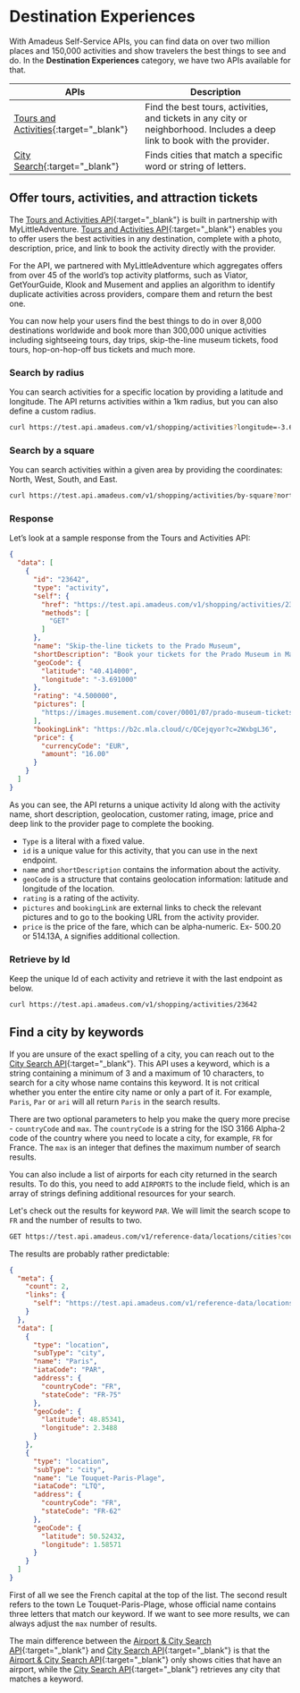 # Destination Experiences

With Amadeus Self-Service APIs, you can find data on over two million places and 150,000 activities and show travelers the best things to see and do. In the **Destination Experiences** category, we have two APIs available for that.

| APIs                                                                                                                                                 | Description                                                                                                               |
|------------------------------------------------------------------------------------------------------------------------------------------------------|---------------------------------------------------------------------------------------------------------------------------|
| [Tours and Activities](https://developers.amadeus.com/self-service/category/destination-content/api-doc/tours-and-activities/api-reference){:target="_blank"} | Find the best tours, activities, and tickets in any city or neighborhood. Includes a deep link to book with the provider. |
| [City Search](https://developers.amadeus.com/self-service/category/trip/api-doc/city-search){:target="_blank"}                                      | Finds cities that match a specific word or string of letters.                                                             |



## Offer tours, activities, and attraction tickets

The [Tours and Activities  API](https://developers.amadeus.com/self-service/category/destination-content/api-doc/tours-and-activities/api-reference){:target="\_blank"}  is built in partnership with MyLittleAdventure. [Tours and Activities  API](https://developers.amadeus.com/self-service/category/destination-content/api-doc/tours-and-activities/api-reference){:target="\_blank"} enables you to offer users the best activities in any destination, complete with a photo, description, price, and link to book the activity directly with the provider. 

For the API, we partnered with MyLittleAdventure which aggregates offers from over 45 of the world’s top activity platforms, such as Viator, GetYourGuide, Klook and Musement and applies an algorithm to identify duplicate activities across providers, compare them and return the best one. 

You can now help your users find the best things to do in over 8,000 destinations worldwide and book more than 300,000 unique activities including sightseeing tours, day trips, skip-the-line museum tickets, food tours, hop-on-hop-off bus tickets and much more. 


### Search by radius

You can search activities for a specific location by providing a latitude and longitude. The API returns activities within a 1km radius, but you can also define a custom radius. 

```bash
curl https://test.api.amadeus.com/v1/shopping/activities?longitude=-3.69170868&latitude=40.41436995&radius=1   
```

### Search by a square

You can search activities within a given area by providing the coordinates: North, West, South, and East. 

```bash
curl https://test.api.amadeus.com/v1/shopping/activities/by-square?north=41.397158&west=2.160873&south=41.394582&east=2.177181 
```

### Response

Let’s look at a sample response from the Tours and Activities API:

```json
{ 
  "data": [ 
    { 
      "id": "23642", 
      "type": "activity", 
      "self": { 
        "href": "https://test.api.amadeus.com/v1/shopping/activities/23642", 
        "methods": [ 
          "GET" 
        ] 
      }, 
      "name": "Skip-the-line tickets to the Prado Museum", 
      "shortDescription": "Book your tickets for the Prado Museum in Madrid, discover masterpieces by Velázquez, Goya, Mantegna, Raphael, Tintoretto and access all temporary exhibitions.", 
      "geoCode": { 
        "latitude": "40.414000", 
        "longitude": "-3.691000" 
      }, 
      "rating": "4.500000", 
      "pictures": [ 
        "https://images.musement.com/cover/0001/07/prado-museum-tickets_header-6456.jpeg?w=500" 
      ], 
      "bookingLink": "https://b2c.mla.cloud/c/QCejqyor?c=2WxbgL36", 
      "price": { 
        "currencyCode": "EUR", 
        "amount": "16.00" 
      } 
    } 
  ] 
} 
```

As you can see, the API returns a unique activity Id along with the activity name, short description, geolocation, customer rating, image, price and deep link to the provider page to complete the booking.  

- `Type` is a literal with a fixed value.
- `id` is a unique value for this activity, that you can use in the next endpoint. 
- `name` and `shortDescription` contains the information about the activity. 
- `geoCode` is a structure that contains geolocation information: latitude and longitude of the location.
- `rating` is a rating of the activity. 
- `pictures` and `bookingLink` are external links to check the relevant pictures and to go to the booking URL from the activity provider.
- `price` is the price of the fare, which can be alpha-numeric. Ex- 500.20 or 514.13A, `A` signifies additional collection.

### Retrieve by Id

Keep the unique Id of each activity and retrieve it with the last endpoint as below.

```bash
curl https://test.api.amadeus.com/v1/shopping/activities/23642
```

## Find a city by keywords

If you are unsure of the exact spelling of a city, you can reach out to the [City Search API](https://developers.amadeus.com/self-service/category/trip/api-doc/city-search){:target="\_blank"}. This API uses a keyword, which is a string containing a minimum of 3 and a maximum of 10 characters, to search for a city whose name contains this keyword. It is not critical whether you enter the entire city name or only a part of it. For example, `Paris`, `Par` or `ari` will all return `Paris` in the search results.

There are two optional parameters to help you make the query more precise - `countryCode` and `max`. The `countryCode` is a string for the ISO 3166 Alpha-2 code of the country where you need to locate a city, for example, `FR` for France. The `max` is an integer that defines the maximum number of search results.

You can also include a list of airports for each city returned in the search results. To do this, you need to add `AIRPORTS` to the include field, which is an array of strings defining additional resources for your search.

Let's check out the results for keyword `PAR`. We will limit the search scope to `FR` and the number of results to two.

```bash
GET https://test.api.amadeus.com/v1/reference-data/locations/cities?countryCode=FR&keyword=PAR&max=2
```

The results are probably rather predictable:

```json
{
  "meta": {
    "count": 2,
    "links": {
      "self": "https://test.api.amadeus.com/v1/reference-data/locations/cities?countryCode=FR&keyword=PAR&max=2"
    }
  },
  "data": [
    {
      "type": "location",
      "subType": "city",
      "name": "Paris",
      "iataCode": "PAR",
      "address": {
        "countryCode": "FR",
        "stateCode": "FR-75"
      },
      "geoCode": {
        "latitude": 48.85341,
        "longitude": 2.3488
      }
    },
    {
      "type": "location",
      "subType": "city",
      "name": "Le Touquet-Paris-Plage",
      "iataCode": "LTQ",
      "address": {
        "countryCode": "FR",
        "stateCode": "FR-62"
      },
      "geoCode": {
        "latitude": 50.52432,
        "longitude": 1.58571
      }
    }
  ]
}
```

First of all we see the French capital at the top of the list. The second result refers to the town Le Touquet-Paris-Plage, whose official name contains three letters that match our keyword. If we want to see more results, we can always adjust the `max` number of results.

The main difference between the [Airport & City Search API](https://developers.amadeus.com/self-service/category/air/api-doc/airport-and-city-search){:target="\_blank"} and [City Search API](https://developers.amadeus.com/self-service/category/trip/api-doc/city-search){:target="\_blank"} is that the [Airport & City Search API](https://developers.amadeus.com/self-service/category/air/api-doc/airport-and-city-search){:target="\_blank"} only shows cities that have an airport, while the [City Search API](https://developers.amadeus.com/self-service/category/trip/api-doc/city-search){:target="\_blank"} retrieves any city that matches a keyword.

